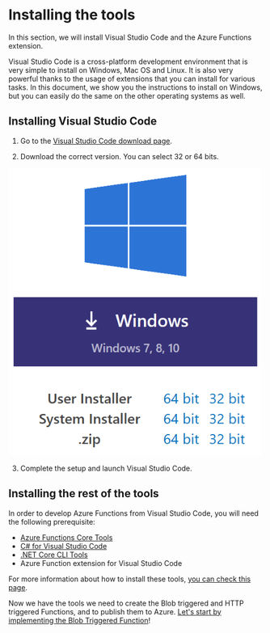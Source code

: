 # Installing the tools

In this section, we will install Visual Studio Code and the Azure Functions extension.

Visual Studio Code is a cross-platform development environment that is very simple to install on Windows, Mac OS and Linux. It is also very powerful thanks to the usage of extensions that you can install for various tasks. In this document, we show you the instructions to install on Windows, but you can easily do the same on the other operating systems as well.

## Installing Visual Studio Code

1. Go to the [Visual Studio Code download page](http://gslb.ch/h209g-swisstechsummit19easteregg).

2. Download the correct version. You can select 32 or 64 bits.

![Downloading the Visual Studio Code installer](./Img/201.png)

3. Complete the setup and launch Visual Studio Code.

## Installing the rest of the tools

In order to develop Azure Functions from Visual Studio Code, you will need the following prerequisite:

- [Azure Functions Core Tools](http://gslb.ch/h319g-swisstechsummit19easteregg)
- [C# for Visual Studio Code](https://marketplace.visualstudio.com/items?itemName=ms-vscode.csharp)
- [.NET Core CLI Tools](http://gslb.ch/h320g-swisstechsummit19easteregg)
- Azure Function extension for Visual Studio Code

For more information about how to install these tools, [you can check this page](http://gslb.ch/h321g-swisstechsummit19easteregg).

Now we have the tools we need to create the Blob triggered and HTTP triggered Functions, and to publish them to Azure. [Let's start by implementing the Blob Triggered Function](./03a-blob-function.md)!

